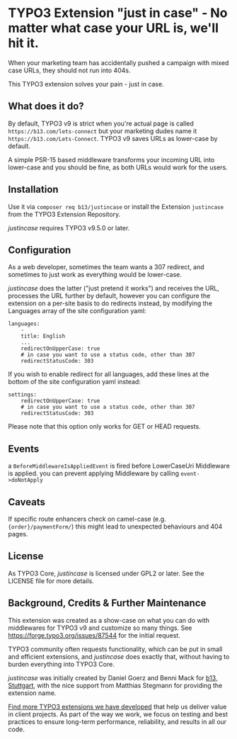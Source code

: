 # TYPO3 Extension "just in case" - No matter what case your URL is, we'll hit it.

When your marketing team has accidentally pushed a campaign with mixed case URLs, they should not run into 404s.

This TYPO3 extension solves your pain - just in case.

## What does it do?

By default, TYPO3 v9 is strict when you're actual page is called `https://b13.com/lets-connect` but your marketing
dudes name it `https://b13.com/Lets-Connect`. TYPO3 v9 saves URLs as lower-case by default.

A simple PSR-15 based middleware transforms your incoming URL into lower-case and you should be fine, as
both URLs would work for the users.

## Installation

Use it via `composer req b13/justincase` or install the Extension `justincase` from the TYPO3 Extension Repository.

_justincase_ requires TYPO3 v9.5.0 or later.

## Configuration

As a web developer, sometimes the team wants a 307 redirect, and sometimes to just work as everything would be lower-case.

_justincase_ does the latter ("just pretend it works") and receives the URL, processes the URL further by default, however
you can configure the extension on a per-site basis to do redirects instead, by modifying the Languages array of the
site configuration yaml:

    languages:
        -
        title: English
        ...
        redirectOnUpperCase: true
        # in case you want to use a status code, other than 307
        redirectStatusCode: 303

If you wish to enable redirect for all languages, add these lines at the bottom of the site configuration yaml instead:

    settings:
        redirectOnUpperCase: true
        # in case you want to use a status code, other than 307
        redirectStatusCode: 303

Please note that this option only works for GET or HEAD requests.

## Events

a ```BeforeMiddlewareIsAppliedEvent``` is fired before LowerCaseUri Middleware is applied.
you can prevent applying Middleware by calling `event->doNotApply`

## Caveats

If specific route enhancers check on camel-case (e.g. `{order}/paymentForm/`) this might lead to unexpected behaviours
and 404 pages.

## License

As TYPO3 Core, _justincase_ is licensed under GPL2 or later. See the LICENSE file for more details.

## Background, Credits & Further Maintenance

This extension was created as a show-case on what you can do with middlewares for TYPO3 v9 and customize
so many things. See https://forge.typo3.org/issues/87544 for the initial request.

TYPO3 community often requests functionality, which can be put in small and efficient extensions, and _justincase_ does
exactly that, without having to burden everything into TYPO3 Core.

_justincase_ was initially created by Daniel Goerz and Benni Mack for [b13, Stuttgart](https://b13.com), with the nice
support from Matthias Stegmann for providing the extension name.

[Find more TYPO3 extensions we have developed](https://b13.com/useful-typo3-extensions-from-b13-to-you) that help us deliver value in client projects. As part of the way we work, we focus on testing and best practices to ensure long-term performance, reliability, and results in all our code.
